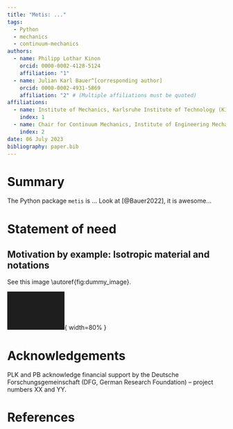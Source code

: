 ```yaml
---
title: "Metis: ..."
tags:
  - Python
  - mechanics
  - continuum-mechanics
authors:
  - name: Philipp Lothar Kinon
    orcid: 0000-0002-4128-5124
    affiliation: "1"
  - name: Julian Karl Bauer^[corresponding author]
    orcid: 0000-0002-4931-5869
    affiliation: "2" # (Multiple affiliations must be quoted)
affiliations:
  - name: Institute of Mechanics, Karlsruhe Institute of Technology (KIT), Karlsruhe, Germany
    index: 1
  - name: Chair for Continuum Mechanics, Institute of Engineering Mechanics, Karlsruhe Institute of Technology (KIT), Karlsruhe, Germany
    index: 2
date: 06 July 2023
bibliography: paper.bib
---
```


# Summary

The Python package `metis` is ...
Look at [@Bauer2022], it is awesome...

# Statement of need

## Motivation by example: Isotropic material and notations

See this image \autoref{fig:dummy_image}.

![ALT-text for dummy image: Random pixels \label{fig:dummy_image}](./figures/dummy_image.png){ width=80% }

# Acknowledgements

PLK and PB acknowledge financial support by the Deutsche Forschungsgemeinschaft (DFG, German Research Foundation) – project numbers XX and YY.

# References
